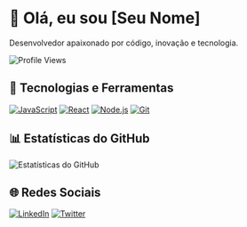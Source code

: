<!-- Seu Nome -->
# 👋 Olá, eu sou [Seu Nome]

Desenvolvedor apaixonado por código, inovação e tecnologia.

![Profile Views](https://komarev.com/ghpvc/?username=seu-usuario&color=brightgreen)

## 🚀 Tecnologias e Ferramentas

[![JavaScript](https://img.shields.io/badge/-JavaScript-F7DF1E?logo=javascript&logoColor=white&style=flat)](https://developer.mozilla.org/en-US/docs/Web/JavaScript)
[![React](https://img.shields.io/badge/-React-61DAFB?logo=react&logoColor=white&style=flat)](https://reactjs.org/)
[![Node.js](https://img.shields.io/badge/-Node.js-339933?logo=node.js&logoColor=white&style=flat)](https://nodejs.org/)
[![Git](https://img.shields.io/badge/-Git-F05032?logo=git&logoColor=white&style=flat)](https://git-scm.com/)

## 📊 Estatísticas do GitHub

![Estatísticas do GitHub](https://github-readme-stats.vercel.app/api?username=seu-usuario&show_icons=true&count_private=true&hide=contribs,prs&theme=radical)

## 🌐 Redes Sociais

[![LinkedIn](https://img.shields.io/badge/-LinkedIn-0077B5?logo=linkedin&logoColor=white&style=flat)](https://www.linkedin.com/in/seu-usuario/)
[![Twitter](https://img.shields.io/badge/-Twitter-1DA1F2?logo=twitter&logoColor=white&style=flat)](https://twitter.com/seu_usuario)

<!-- Se quiser adicionar mais ícones ou seções, sinta-se à vontade! -->
